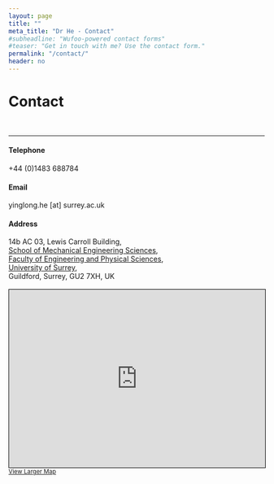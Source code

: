 ```yaml
---
layout: page
title: ""
meta_title: "Dr He - Contact"
#subheadline: "Wufoo-powered contact forms"
#teaser: "Get in touch with me? Use the contact form."
permalink: "/contact/"
header: no
---
```


<h1>Contact</h1> <br>

----
<h4>Telephone</h4>
+44 (0)1483 688784

<h4>Email</h4>
yinglong.he [at] surrey.ac.uk

<h4>Address</h4>
14b AC 03, Lewis Carroll Building, <br>
<a href="https://www.surrey.ac.uk/school-mechanical-engineering-sciences" target="_blank">School of Mechanical Engineering Sciences</a>,<br>
<a href="https://www.surrey.ac.uk/faculty-engineering-physical-sciences" target="_blank">Faculty of Engineering and Physical Sciences</a>,<br>
<a href="https://www.surrey.ac.uk/" target="_blank">University of Surrey</a>,<br>
Guildford, Surrey, GU2 7XH, UK <br>

<br>

<iframe width="100%" height="350" frameborder="0" scrolling="no" marginheight="0" marginwidth="0" src="https://www.openstreetmap.org/export/embed.html?bbox=-0.5940234661102296%2C51.24165854504347%2C-0.5850648880004884%2C51.24442907906851&amp;layer=mapnik&amp;marker=51.243043832916044%2C-0.5895441770553589" style="border: 1px solid black"></iframe><br/><small><a href="https://www.openstreetmap.org/?mlat=51.24304&amp;mlon=-0.58954#map=18/51.24304/-0.58954">View Larger Map</a></small>